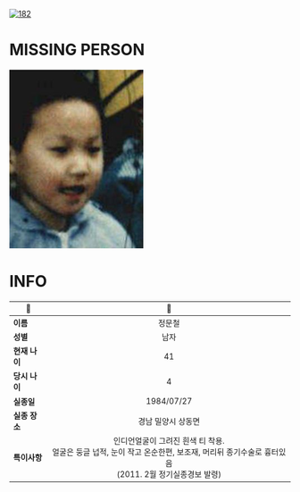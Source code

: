 [![182](https://img.shields.io/badge/%EC%8B%A4%EC%A2%85%EC%8B%A0%EA%B3%A0%EB%8A%94%20%EA%B5%AD%EB%B2%88%EC%97%86%EC%9D%B4-182-blue)](http://safe182.go.kr/index.do)

# MISSING PERSON

<img src="./missing_person.jpg">

# INFO

|🔑|💎|
|--|:--:|
|**이름**|정문철|
|**성별**|남자|
|**현재 나이**|41|
|**당시 나이**|4|
|**실종일**|1984/07/27|
|**실종 장소**|경남 밀양시 상동면 |
|**특이사항**|인디언얼굴이 그려진 흰색 티 착용.</br>얼굴은 둥글 넙적, 눈이 작고 온순한편, 보조재, 머리뒤 종기수술로 흉터있음</br>(2011. 2월 정기실종경보 발령)|
